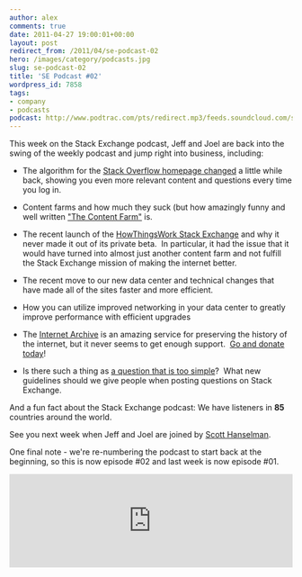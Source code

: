```yaml
---
author: alex
comments: true
date: 2011-04-27 19:00:01+00:00
layout: post
redirect_from: /2011/04/se-podcast-02
hero: /images/category/podcasts.jpg
slug: se-podcast-02
title: 'SE Podcast #02'
wordpress_id: 7858
tags:
- company
- podcasts
podcast: http://www.podtrac.com/pts/redirect.mp3/feeds.soundcloud.com/stream/14250494-stack-exchange-se-episode02.mp3
---
```


This week on the Stack Exchange podcast, Jeff and Joel are back into the swing of the weekly podcast and jump right into business, including:



	
  * The algorithm for the [Stack Overflow homepage changed](http://blog.stackoverflow.com/2010/11/stack-overflow-homepage-changes/) a little while back, showing you even more relevant content and questions every time you log in.

	
  * Content farms and how much they suck (but how amazingly funny and well written ["The Content Farm"](http://www.thecontentfarm.net) is.

	
  * The recent launch of the [HowThingsWork Stack Exchange](http://area51.stackexchange.com/proposals/15025/how-things-work) and why it never made it out of its private beta.  In particular, it had the issue that it would have turned into almost just another content farm and not fulfill the Stack Exchange mission of making the internet better.

	
  * The recent move to our new data center and technical changes that have made all of the sites faster and more efficient.

	
  * How you can utilize improved networking in your data center to greatly improve performance with efficient upgrades

	
  * The [Internet Archive](http://www.archive.org/index.php) is an amazing service for preserving the history of the internet, but it never seems to get enough support.  [Go and donate today](http://www.archive.org/donate/index.php)!

	
  * Is there such a thing as [a question that is too simple](http://blog.stackoverflow.com/2011/02/are-some-questions-too-simple/)?  What new guidelines should we give people when posting questions on Stack Exchange.


And a fun fact about the Stack Exchange podcast: We have listeners in **85** countries around the world.

See you next week when Jeff and Joel are joined by [Scott Hanselman](http://www.hanselman.com/blog/).

One final note - we're re-numbering the podcast to start back at the beginning, so this is now episode #02 and last week is now episode #01.

<iframe width="100%" height="166" scrolling="no" frameborder="no" src="https://w.soundcloud.com/player/?url=https%3A//api.soundcloud.com/tracks/14250494&amp;color=ff5500&amp;auto_play=false&amp;hide_related=false&amp;show_comments=true&amp;show_user=true&amp;show_reposts=false"></iframe>

